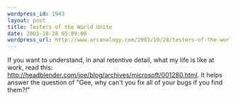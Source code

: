 ```yaml
--- 
wordpress_id: 1943
layout: post
title: Testers of the World Unite
date: 2003-10-28 05:09:00
wordpress_url: http://www.arcanology.com/2003/10/28/testers-of-the-world-unite/
---
```

If you want to understand, in anal retentive detail, what my life is like at work, read this: <a href="http://headblender.com/joe/blog/archives/microsoft/001280.html">http://headblender.com/joe/blog/archives/microsoft/001280.html</a>. It helps answer the question of "Gee, why can't you fix all of your bugs if you find them?!"